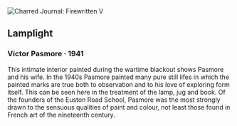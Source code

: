 <div class="artwork-of-the-day">
  <div class="container">
    <div class="img-wrapper">
      <img
        src="https://uploads3.wikiart.org/images/victor-pasmore/lamplight-1941(1).jpg!Large.jpg"
        alt="Charred Journal: Firewritten V" />
    </div>
    <div class="artwork-detail">
      <div class="artwork-origin"> 
        <h2 class="artwork-name">Lamplight</h2>
        <h3 class="artist">
          Victor Pasmore
                    ·  1941
        </h3>
      </div>
      <p class="description">
        <span class="artwork-description-text ng-binding" ng-bind-html="viewModel.ArtworkOfTheDay.Description | unsafe">This intimate interior painted during the wartime blackout shows Pasmore and his wife. In the 1940s Pasmore painted many pure still lifes in which the painted marks are true both to observation and to his love of exploring form itself. This can be seen here in the treatment of the lamp, jug and book. Of the founders of the Euston Road School, Pasmore was the most strongly drawn to the sensuous qualities of paint and colour, not least those found in French art of the nineteenth century.</span>
                        <div class="text-shadow-container" ng-show="showShadow" style=""></div>
      </p>
    </div>
  </div>

</div>
